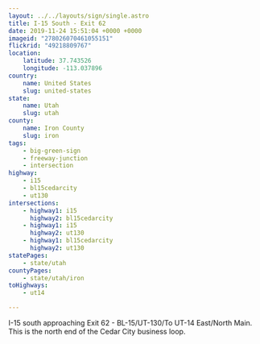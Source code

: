 ```yaml
---
layout: ../../layouts/sign/single.astro
title: I-15 South - Exit 62
date: 2019-11-24 15:51:04 +0000 +0000
imageid: "278026070461055151"
flickrid: "49218809767"
location:
    latitude: 37.743526
    longitude: -113.037896
country:
    name: United States
    slug: united-states
state:
    name: Utah
    slug: utah
county:
    name: Iron County
    slug: iron
tags:
    - big-green-sign
    - freeway-junction
    - intersection
highway:
    - i15
    - bl15cedarcity
    - ut130
intersections:
    - highway1: i15
      highway2: bl15cedarcity
    - highway1: i15
      highway2: ut130
    - highway1: bl15cedarcity
      highway2: ut130
statePages:
    - state/utah
countyPages:
    - state/utah/iron
toHighways:
    - ut14

---
```

I-15 south approaching Exit 62 - BL-15/UT-130/To UT-14 East/North Main.  This is the north end of the Cedar City business loop.